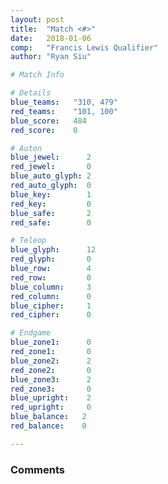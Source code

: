 ```yaml
---
layout: post
title:  "Match <#>"
date:   2018-01-06
comp:   "Francis Lewis Qualifier"
author: "Ryan Siu"

# Match Info

# Details
blue_teams:   "310, 479"
red_teams:    "101, 100"
blue_score:   484
red_score:    0

# Auton
blue_jewel:      2
red_jewel:       0
blue_auto_glyph: 2
red_auto_glyph:  0
blue_key:        1
red_key:         0
blue_safe:       2
red_safe:        0

# Teleop
blue_glyph:      12
red_glyph:       0
blue_row:        4
red_row:         0
blue_column:     3
red_column:      0
blue_cipher:     1
red_cipher:      0

# Endgame
blue_zone1:      0
red_zone1:       0
blue_zone2:      2
red_zone2:       0
blue_zone3:      2
red_zone3:       0
blue_upright:    2
red_upright:     0
blue_balance:   2
red_balance:    0

---
```


### Comments
